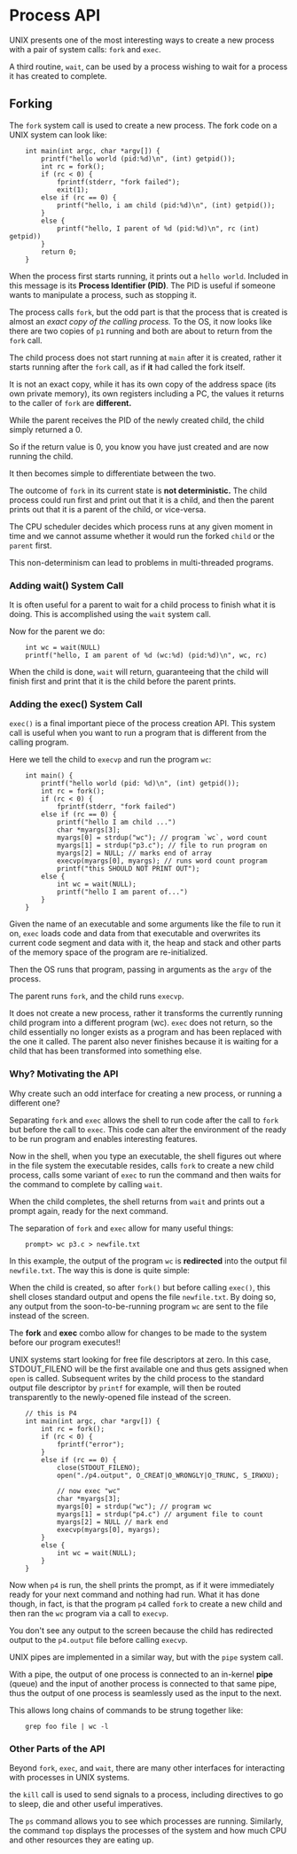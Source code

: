 # Process API
UNIX presents one of the most interesting ways to create a new process with a pair of system calls: `fork` and `exec`.

A third routine, `wait`, can be used by a process wishing to wait for a process it has created to complete.

## Forking
The `fork` system call is used to create a new process. The fork code on a UNIX system can look like:

		int main(int argc, char *argv[]) {
			printf("hello world (pid:%d)\n", (int) getpid());
			int rc = fork();
			if (rc < 0) {
				fprintf(stderr, "fork failed");
				exit(1);
			else if (rc == 0) {
				printf("hello, i am child (pid:%d)\n", (int) getpid());
			}
			else {
				printf("hello, I parent of %d (pid:%d)\n", rc (int) getpid))
			}
			return 0;		
		}

When the process first starts running, it prints out a `hello world`. Included in this message is its **Process Identifier (PID)**. The PID is useful if someone wants to manipulate a process, such as stopping it.

The process calls `fork`, but the odd part is that the process that is created is almost an *exact copy of the calling process.* To the OS, it now looks like there are two copies of `p1` running and both are about to return from the `fork` call.

The child process does not start running at `main` after it is created, rather it starts running after the `fork` call, as if **it** had called the fork itself.

It is not an exact copy, while it has its own copy of the address space (its own private memory), its own registers including a PC, the values it returns to the caller of `fork` are **different.**

While the parent receives the PID of the newly created child, the child simply returned a 0.

So if the return value is 0, you know you have just created and are now running the child.

It then becomes simple to differentiate between the two.

The outcome of `fork` in its current state is **not deterministic.** The child process could run first and print out that it is a child, and then the parent prints out that it is a parent of the child, or vice-versa.

The CPU scheduler decides which process runs at any given moment in time and we cannot assume whether it would run the forked `child` or the `parent` first.

This non-determinism can lead to problems in multi-threaded programs.

### Adding wait() System Call
It is often useful for a parent to wait for a child process to finish what it is doing. This is accomplished using the `wait` system call.

Now for the parent we do:

		int wc = wait(NULL)
		printf("hello, I am parent of %d (wc:%d) (pid:%d)\n", wc, rc)

When the child is done, `wait` will return, guaranteeing that the child will finish first and print that it is the child before the parent prints.

### Adding the exec() System Call
`exec()` is a final important piece of the process creation API. This system call is useful when you want to run a program that is different from the calling program. 

Here we tell the child to `execvp` and run the program `wc`:

		int main() {
			printf("hello world (pid: %d)\n", (int) getpid());
			int rc = fork();
			if (rc < 0) {
				fprintf(stderr, "fork failed")
			else if (rc == 0) {
				printf("hello I am child ...")
				char *myargs[3];
				myargs[0] = strdup("wc"); // program `wc`, word count
				myargs[1] = strdup("p3.c"); // file to run program on
				myargs[2] = NULL; // marks end of array
				execvp(myargs[0], myargs); // runs word count program
				printf("this SHOULD NOT PRINT OUT");
			else {
				int wc = wait(NULL);
				printf("hello I am parent of...")
			}
		}

Given the name of an executable and some arguments like the file to run it on, `exec` loads code and data from that executable and overwrites its current code segment and data with it, the heap and stack and other parts of the memory space of the program are re-initialized.

Then the OS runs that program, passing in arguments as the `argv` of the process.

The parent runs `fork`, and the child runs `execvp`.

It does not create a new process, rather it transforms the currently running child program into a different program (wc). `exec` does not return, so the child essentially no longer exists as a program and has been replaced with the one it called. The parent also never finishes because it is waiting for a child that has been transformed into something else.

### Why? Motivating the API
Why create such an odd interface for creating a new process, or running a different one?

Separating `fork` and `exec` allows the shell to run code after the call to `fork` but before the call to `exec`. This code can alter the environment of the ready to be run program and enables interesting features.

Now in the shell, when you type an executable, the shell figures out where in the file system the executable resides, calls `fork` to create a new child process, calls some variant of `exec` to run the command and then waits for the command to complete by calling `wait`.

When the child completes, the shell returns from `wait` and prints out a prompt again, ready for the next command.

The separation of `fork` and `exec` allow for many useful things:

		prompt> wc p3.c > newfile.txt

In this example, the output of the program `wc` is **redirected** into the output fil `newfile.txt`. The way this is done is quite simple:

When the child is created, so after `fork()` but before calling `exec()`, this shell closes standard output and opens the file `newfile.txt`. By doing so, any output from the soon-to-be-running program `wc` are sent to the file instead of the screen.

The **fork** and **exec** combo allow for changes to be made to the system before our program executes!!

UNIX systems start looking for free file descriptors at zero. In this case, STDOUT_FILENO will be the first available one and thus gets assigned when `open` is called. Subsequent writes by the child process to the standard output file descriptor by `printf` for example, will then be routed transparently to the newly-opened file instead of the screen.

		// this is P4
		int main(int argc, char *argv[]) {
			int rc = fork();
			if (rc < 0) {
				fprintf("error");
			}
			else if (rc == 0) {
				close(STDOUT_FILENO);
				open("./p4.output", O_CREAT|O_WRONGLY|O_TRUNC, S_IRWXU);
				
				// now exec "wc"
				char *myargs[3];
				myargs[0] = strdup("wc"); // program wc
				myargs[1] = strdup("p4.c") // argument file to count
				myargs[2] = NULL // mark end
				execvp(myargs[0], myargs);
			}
			else {
				int wc = wait(NULL);
			}
		}

Now when `p4` is run, the shell prints the prompt, as if it were immediately ready for your next command and nothing had run. What it has done though, in fact, is that the program `p4` called `fork` to create a new child and then ran the `wc` program via a call to `execvp`.

You don't see any output to the screen because the child has redirected output to the `p4.output` file before calling `execvp`.

UNIX pipes are implemented in a similar way, but with the `pipe` system call.

With a pipe, the output of one process is connected to an in-kernel **pipe** (queue) and the input of another process is connected to that same pipe, thus the output of one process is seamlessly used as the input to the next.

This allows long chains of commands to be strung together like:

		grep foo file | wc -l

### Other Parts of the API
Beyond `fork`, `exec`, and `wait`, there are many other interfaces for interacting with processes in UNIX systems.

the `kill` call is used to send signals to a process, including directives to go to sleep, die and other useful imperatives.

The `ps` command allows you to see which processes are running. Similarly, the command `top` displays the processes of the system and how much CPU and other resources they are eating up.



		

